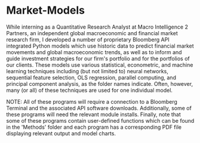 # Market-Models
While interning as a Quantitative Research Analyst at Macro Intelligence 2 Partners, an independent global macroeconomic and financial market research firm, I developed a number of proprietary Bloomberg API integrated Python models which use historic data to predict financial market movements and global macroeconomic trends, as well as to inform and guide investment strategies for our firm's portfolio and for the portfolios of our clients. These models use various statistical, econometric, and machine learning techniques including (but not limited to) neural networks, sequential feature selection, OLS regression, parallel computing, and principal component analysis, as the folder names indicate. Often, however, many (or all) of these techniques are used for one individual model.

NOTE: All of these programs will require a connection to a Bloomberg Terminal and the associated API software downloads. Additionally, some of these programs will need the relevant module installs. Finally, note that some of these programs contain user-defined functions which can be found in the 'Methods' folder and each program has a corresponding PDF file displaying relevant output and model charts.
